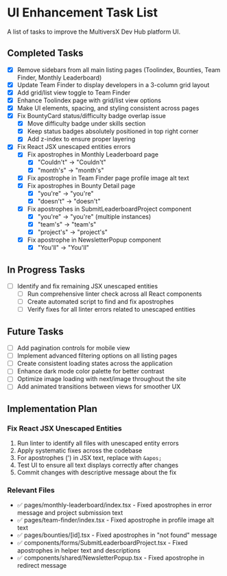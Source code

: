 # UI Enhancement Task List

A list of tasks to improve the MultiversX Dev Hub platform UI.

## Completed Tasks

- [x] Remove sidebars from all main listing pages (Toolindex, Bounties, Team Finder, Monthly Leaderboard)
- [x] Update Team Finder to display developers in a 3-column grid layout
- [x] Add grid/list view toggle to Team Finder
- [x] Enhance Toolindex page with grid/list view options
- [x] Make UI elements, spacing, and styling consistent across pages
- [x] Fix BountyCard status/difficulty badge overlap issue
  - [x] Move difficulty badge under skills section
  - [x] Keep status badges absolutely positioned in top right corner
  - [x] Add z-index to ensure proper layering
- [x] Fix React JSX unescaped entities errors
  - [x] Fix apostrophes in Monthly Leaderboard page 
    - [x] "Couldn't" → "Couldn&apos;t"
    - [x] "month's" → "month&apos;s"
  - [x] Fix apostrophe in Team Finder page profile image alt text
  - [x] Fix apostrophes in Bounty Detail page
    - [x] "you're" → "you&apos;re"
    - [x] "doesn't" → "doesn&apos;t"
  - [x] Fix apostrophes in SubmitLeaderboardProject component
    - [x] "you're" → "you&apos;re" (multiple instances)
    - [x] "team's" → "team&apos;s"
    - [x] "project's" → "project&apos;s"
  - [x] Fix apostrophe in NewsletterPopup component
    - [x] "You'll" → "You&apos;ll"

## In Progress Tasks

- [ ] Identify and fix remaining JSX unescaped entities
  - [ ] Run comprehensive linter check across all React components
  - [ ] Create automated script to find and fix apostrophes
  - [ ] Verify fixes for all linter errors related to unescaped entities

## Future Tasks

- [ ] Add pagination controls for mobile view
- [ ] Implement advanced filtering options on all listing pages
- [ ] Create consistent loading states across the application
- [ ] Enhance dark mode color palette for better contrast
- [ ] Optimize image loading with next/image throughout the site
- [ ] Add animated transitions between views for smoother UX

## Implementation Plan

### Fix React JSX Unescaped Entities

1. Run linter to identify all files with unescaped entity errors
2. Apply systematic fixes across the codebase
3. For apostrophes (') in JSX text, replace with `&apos;`
4. Test UI to ensure all text displays correctly after changes
5. Commit changes with descriptive message about the fix

### Relevant Files

- ✅ pages/monthly-leaderboard/index.tsx - Fixed apostrophes in error message and project submission text
- ✅ pages/team-finder/index.tsx - Fixed apostrophe in profile image alt text
- ✅ pages/bounties/[id].tsx - Fixed apostrophes in "not found" message
- ✅ components/forms/SubmitLeaderboardProject.tsx - Fixed apostrophes in helper text and descriptions
- ✅ components/shared/NewsletterPopup.tsx - Fixed apostrophe in redirect message 